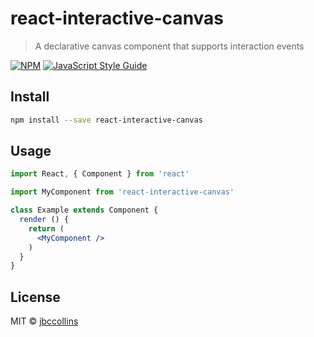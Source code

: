 # react-interactive-canvas

> A declarative canvas component that supports interaction events

[![NPM](https://img.shields.io/npm/v/react-interactive-canvas.svg)](https://www.npmjs.com/package/react-interactive-canvas) [![JavaScript Style Guide](https://img.shields.io/badge/code_style-standard-brightgreen.svg)](https://standardjs.com)

## Install

```bash
npm install --save react-interactive-canvas
```

## Usage

```jsx
import React, { Component } from 'react'

import MyComponent from 'react-interactive-canvas'

class Example extends Component {
  render () {
    return (
      <MyComponent />
    )
  }
}
```

## License

MIT © [jbccollins](https://github.com/jbccollins)

